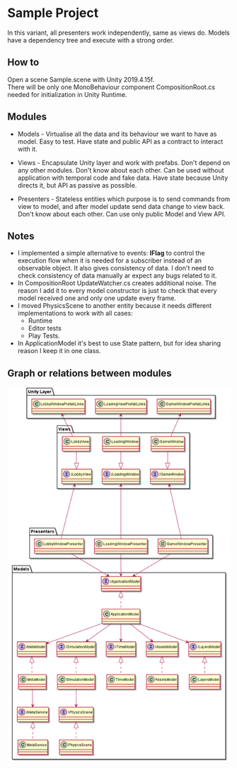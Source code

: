 <h1> Sample Project </h1>

In this variant, all presenters work independently, same as views do.
Models have a dependency tree and execute with a strong order.

<h2> How to </h2>
Open a scene Sample.scene with Unity 2019.4.15f.<br>
There will be only one MonoBehaviour component CompositionRoot.cs needed for initialization in Unity Runtime.

<h2> Modules </h2>

- Models - Virtualise all the data and its behaviour we want to have as model.
Easy to test. 
Have state and public API as a contract to interact with it.
- Views - Encapsulate Unity layer and work with prefabs. 
Don't depend on any other modules. 
Don't know about each other. 
Can be used without application with temporal code and fake data.
Have state because Unity directs it, but API as passive as possible.

- Presenters - Stateless entities which purpose is to send commands from view to model, and after model update send data change to view back.
Don't know about each other. Can use only public Model and View API.
<h2> Notes </h2>

- I implemented a simple alternative to events: 
<b>IFlag</b> to control the execution flow when it is needed for a subscriber instead of an observable object. 
It also gives consistency of data. 
I don't need to check consistency of data manually ar expect any bugs related to it.
- In CompositionRoot UpdateWatcher.cs creates additional noise.
The reason I add it to every model constructor is just to check that every model received one and only one update every frame. 
- I moved PhysicsScene to another entity because it needs different implementations to work with all cases:
    - Runtime
    - Editor tests
    - Play Tests.
- In ApplicationModel it's best to use State pattern, but for idea sharing reason I keep it in one class.

<h2> Graph or relations between modules </h2>

![image info](./Graphs/AppGraph.png)
